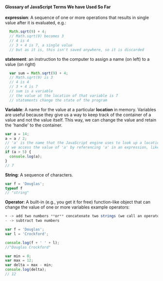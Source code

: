 #### Glossary of JavaScript Terms We have Used So Far


**expression**: A sequence of one or more operations that results in single value after it is evaluated, e.g.:

```javascript
  Math.sqrt(9) + 4;
  // Math.sqrt(9) becomes 3
  // 4 is 4
  // 3 + 4 is 7, a single value
  // but as it is, this isn't saved anywhere, so it is discarded
```

**statement**: an instruction to the computer to assign a name (on left) to a value (on right)

```javascript
  var sum = Math.sqrt(9) + 4;
  // Math.sqrt(9) is 3
  // 4 is 4
  // 3 + 4 is 7
  // sum is a variable
  // the value at the location of that variable is 7
  // statements change the state of the program
```
**Variable**: A name for the value at a particular **location** in memory.  Variables are useful because they give us a way to keep track of the container of a value and not the value itself. This way, we can change the value and retain the 'handle' to the container.

```javascript
var a = 14;
a = a / 2;
// 'a' is the name that the JavaScript engine uses to look up a location in memory
// we access the value of 'a' by referencing 'a' in an expression, like the one below
if (a > 5) {
  console.log(a);
}
// 7

```

**String**: A sequence of characters.

```javascript
var f = 'Douglas';
typeof f
// "string"
```

**Operator**: A built-in (e.g., you get it for free) function-like object that can change the value of one or more variables
example operators:
```javascript
+ -> add two numbers **or** concatenate two strings (we call an operator with this dual functionality 'overloaded');
- -> subtract two numbers
```

```javascript
var f = 'Douglas';
var l = 'Crockford';

console.log(f + ' ' + l);
//"Douglas Crockford"

var min = 0;
var max = 12;
var delta = max - min;
console.log(delta);
// 12
```
